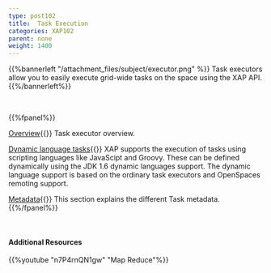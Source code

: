```yaml
---
type: post102
title:  Task Execution
categories: XAP102
parent: none
weight: 1400
---
```




{{%bannerleft "/attachment_files/subject/executor.png" %}}
Task executors allow you to easily execute grid-wide tasks on the space using the XAP API.
{{%/bannerleft%}}


<br>


{{%fpanel%}}

[Overview](./task-execution-over-the-space.html){{<wbr>}}
Task executor overview.


[Dynamic language tasks](./dynamic-language-tasks.html){{<wbr>}}
XAP supports the execution of tasks using scripting languages like JavaScipt and Groovy. These can be defined dynamically using the JDK 1.6 dynamic languages support. The dynamic language support is based on the ordinary task executors and OpenSpaces remoting support.


[Metadata](./task-metadata.html){{<wbr>}}
This section explains the different Task metadata.
{{%/fpanel%}}


<br>

#### Additional Resources

{{%youtube "n7P4rnQN1gw"  "Map Reduce"%}}
